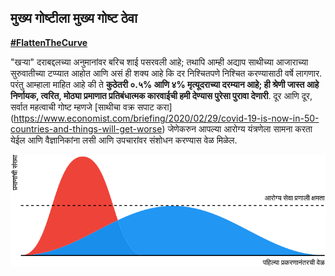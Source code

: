 ## मुख्य गोष्टीला मुख्य गोष्ट ठेवा 
 [**\#FlattenTheCurve**](https://twitter.com/hashtag/FlattenTheCurve?src=hashtag_click) 

 "खऱ्या" दराबद्दलच्या अनुमानांवर बरिच शाई पसरवली आहे; तथापि आम्ही अद्याप साथीच्या आजाराच्या सुरुवातीच्या टप्प्यात आहोत आणि असं ही शक्य आहे कि दर निश्चितपणे निश्चित करण्यासाठी वर्षे लागणार. परंतु आम्हाला माहित आहे की ते **कुठेतरी ०.५% आणि ४% मृत्यूदराच्या दरम्यान आहे; ही श्रेणी जास्त आहे 
 निर्णायक, त्वरित, मोठ्या प्रमाणात प्रतिबंधात्मक कारवाईची हमी देण्यास पुरेसा पुरावा देणारी**. दूर आणि दूर, सर्वात महत्वाची गोष्ट म्हणजे [साथीचा वक्र सपाट करा] (https://www.economist.com/briefing/2020/02/29/covid-19-is-now-in-50-countries-and-things-will-get-worse) 
 जेणेकरुन आपल्या आरोग्य यंत्रणेला सामना करता येईल आणि वैज्ञानिकांना लसी आणि उपचारांवर संशोधन करण्यास वेळ मिळेल. 

![](/mr/images/health-system-capacity.svg)

